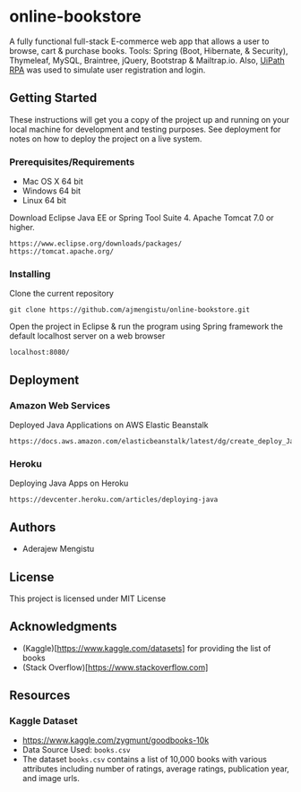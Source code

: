 # online-bookstore
A fully functional full-stack E-commerce web app that allows a user to browse, cart &amp; purchase books.  Tools: Spring (Boot, Hibernate, &amp; Security), Thymeleaf, MySQL, Braintree, jQuery, Bootstrap &amp; Mailtrap.io. Also, [UiPath RPA](https://www.uipath.com/rpa/robotic-process-automation)
was used to simulate user registration and login.

## Getting Started
These instructions will get you a copy of the project up and running on your local machine for development and testing purposes. See deployment for notes on how to deploy the project on a live system.
### Prerequisites/Requirements
* Mac OS X 64 bit
* Windows 64 bit
* Linux 64 bit
<p>Download Eclipse Java EE or Spring Tool Suite 4.
Apache Tomcat 7.0 or higher. </p>

```
https://www.eclipse.org/downloads/packages/
https://tomcat.apache.org/
```
### Installing
Clone the current repository
```
git clone https://github.com/ajmengistu/online-bookstore.git
```
Open the project in Eclipse & run the program using Spring framework the default localhost server on a web browser
```
localhost:8080/
```


## Deployment
### Amazon Web Services
Deployed Java Applications on AWS Elastic Beanstalk
```
https://docs.aws.amazon.com/elasticbeanstalk/latest/dg/create_deploy_Java.html
```
### Heroku
Deploying Java Apps on Heroku

```
https://devcenter.heroku.com/articles/deploying-java
```
## Authors
* Aderajew Mengistu

## License
This project is licensed under MIT License

## Acknowledgments
* (Kaggle)[https://www.kaggle.com/datasets] for providing the list of books
* (Stack Overflow)[https://www.stackoverflow.com]

## Resources
### Kaggle Dataset
* https://www.kaggle.com/zygmunt/goodbooks-10k
* Data Source Used: `books.csv`
* The dataset `books.csv` contains a list of 10,000 books with various attributes including number of ratings, average ratings, publication year, and image urls. 
